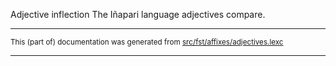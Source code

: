 Adjective inflection
The Iñapari language adjectives compare.

* * *

<small>This (part of) documentation was generated from [src/fst/affixes/adjectives.lexc](https://github.com/giellalt/lang-inp/blob/main/src/fst/affixes/adjectives.lexc)</small>

---

